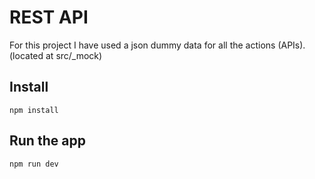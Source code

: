 # REST API

For this project I have used a json dummy data for all the actions (APIs). (located at src/_mock)

## Install

    npm install

## Run the app

    npm run dev
